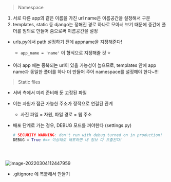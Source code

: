 > Namespace

1. 서로 다른 app의 같은 이름을 가진 url name은 이름공간을 설정해서 구분
2. templates, static 등 django는 정해진 경로 하나로 모아서 보기 때문에 중간에 폴더를 임의로 만들어 줌으로써 이름공간을 설정

* urls.py에서 path 설정하기 전에 appname을 지정해준다!
  * `app_name = 'name'`  이 형식으로 지정해줄 것 :star:

* 여러 app 에는 중복되는 url이 있을 가능성이 높으므로, templates 안에 app name과 동일한 폴더를 하나 더 만들어 주어 namespace를 설정해야 한다~!!!



> Static files

* 서버 측에서 미리 준비해 둔 고정된 파일
* 이는 자원가 접근 가능한 주소가 정적으로 연결된 관계
  * 사진 파일 = 자원, 파일 경로 = 웹 주소



* 배포 단계로 가는 경우, DEBUG 모드를 꺼야한다 (settings.py)

  ```python
  # SECURITY WARNING: don't run with debug turned on in production!
  DEBUG = True #=> 이상태로 배포하면 내 정보 다 유출된다!





![image-20220304112447959](django_day3.assets/image-20220304112447959.png)

* .gitignore 에 복붙해서 만들기 